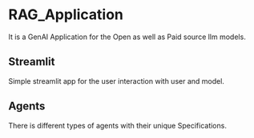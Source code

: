 # RAG_Application
It is a GenAI Application for the Open as well as Paid source llm models.
## Streamlit
Simple streamlit app for the user interaction with user and model. 
 
## Agents
There is different types of agents with their unique Specifications. 
 
